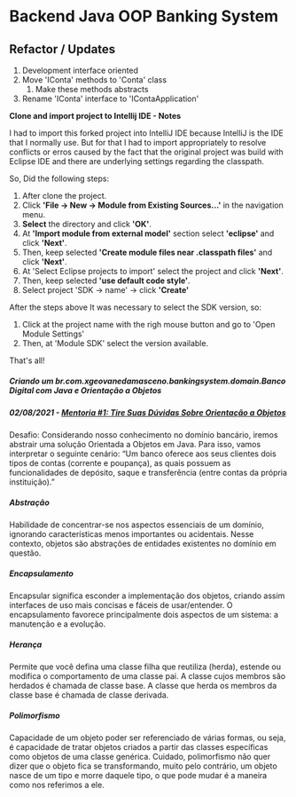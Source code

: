 # Backend Java OOP Banking System

## Refactor / Updates

1. Development interface oriented
2. Move 'IConta' methods to 'Conta' class
   1. Make these methods abstracts
3. Rename 'IConta' interface to 'IContaApplication'

**Clone and import project to Intellij IDE - Notes**

I had to import this forked project into IntelliJ IDE because IntelliJ is the IDE that I normally use.
But for that I had to import appropriately to resolve conflicts or erros caused by the fact that the original project was build
with Eclipse IDE and there are underlying settings regarding the classpath.

So, Did the following steps:
1. After clone the project.
2. Click **'File -> New -> Module from Existing Sources...'** in the navigation menu.
3. **Select** the directory and click **'OK'**.
4. At **'Import module from external model'** section select **'eclipse'** and click **'Next'**.
5. Then, keep selected **'Create module files near .classpath files'** and click **'Next'**.
6. At 'Select Eclipse projects to import' select the project and click **'Next'**.
7. Then, keep selected **'use default code style'**.
8. Select project 'SDK -> name' -> click **'Create'**

After the steps above It was necessary to select the SDK version, so:

1. Click at the project name with the righ mouse button and go to 'Open Module Settings'
2. Then, at 'Module SDK' select the version available.

That's all!


##### Criando um br.com.xgeovanedamasceno.bankingsystem.domain.Banco Digital com Java e Orientação a Objetos

##### 02/08/2021 - [Mentoria #1: Tire Suas Dúvidas Sobre Orientação a Objetos](https://www.youtube.com/watch?v=YS6ouOhkyNI)

Desafio: Considerando nosso conhecimento no domínio bancário, iremos abstrair uma solução Orientada a Objetos em Java. Para isso, vamos interpretar o seguinte cenário:
“Um banco oferece aos seus clientes dois tipos de contas (corrente e poupança), as quais possuem as funcionalidades de depósito, saque e transferência (entre contas da própria instituição).”

##### Abstração
Habilidade de concentrar-se nos aspectos essenciais de um domínio, ignorando características menos importantes ou acidentais. Nesse contexto, objetos são abstrações de entidades existentes no domínio em questão.

##### Encapsulamento
Encapsular significa esconder a implementação dos objetos, criando assim interfaces de uso mais concisas e fáceis de usar/entender. O encapsulamento favorece principalmente dois aspectos de um sistema: a manutenção e a evolução.

##### Herança
Permite que você defina uma classe filha que reutiliza (herda), estende ou modifica o comportamento de uma classe pai. A classe cujos membros são herdados é chamada de classe base. A classe que herda os membros da classe base é chamada de classe derivada.

##### Polimorfismo
Capacidade de um objeto poder ser referenciado de várias formas, ou seja, é capacidade de tratar objetos criados a partir das classes específicas como objetos de uma classe genérica. Cuidado, polimorfismo não quer dizer que o objeto fica se transformando, muito pelo contrário, um objeto nasce de um tipo e morre daquele tipo, o que pode mudar é a maneira como nos referimos a ele.
